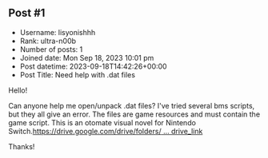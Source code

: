 ## Post #1
- Username: lisyonishhh
- Rank: ultra-n00b
- Number of posts: 1
- Joined date: Mon Sep 18, 2023 10:01 pm
- Post datetime: 2023-09-18T14:42:26+00:00
- Post Title: Need help with .dat files

Hello!

Can anyone help me open/unpack .dat files?
I've tried several bms scripts, but they all give an error.
The files are game resources and must contain the game script. This is an otomate visual novel for Nintendo Switch.[https://drive.google.com/drive/folders/ ... drive_link](https://drive.google.com/drive/folders/11UJV1Up1GszgjhOxHSSAWRjEeO8H31sQ?usp=drive_link)

Thanks!
